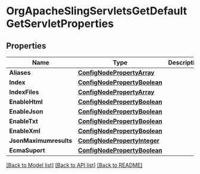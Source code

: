 # OrgApacheSlingServletsGetDefaultGetServletProperties

## Properties
Name | Type | Description | Notes
------------ | ------------- | ------------- | -------------
**Aliases** | [**ConfigNodePropertyArray**](configNodePropertyArray.md) |  | [optional] 
**Index** | [**ConfigNodePropertyBoolean**](configNodePropertyBoolean.md) |  | [optional] 
**IndexFiles** | [**ConfigNodePropertyArray**](configNodePropertyArray.md) |  | [optional] 
**EnableHtml** | [**ConfigNodePropertyBoolean**](configNodePropertyBoolean.md) |  | [optional] 
**EnableJson** | [**ConfigNodePropertyBoolean**](configNodePropertyBoolean.md) |  | [optional] 
**EnableTxt** | [**ConfigNodePropertyBoolean**](configNodePropertyBoolean.md) |  | [optional] 
**EnableXml** | [**ConfigNodePropertyBoolean**](configNodePropertyBoolean.md) |  | [optional] 
**JsonMaximumresults** | [**ConfigNodePropertyInteger**](configNodePropertyInteger.md) |  | [optional] 
**EcmaSuport** | [**ConfigNodePropertyBoolean**](configNodePropertyBoolean.md) |  | [optional] 

[[Back to Model list]](../README.md#documentation-for-models) [[Back to API list]](../README.md#documentation-for-api-endpoints) [[Back to README]](../README.md)


